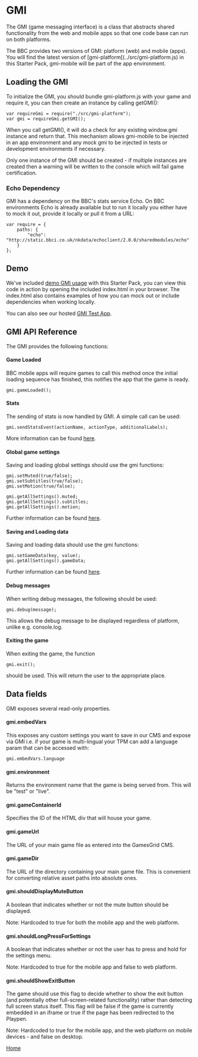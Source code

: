 # GMI

The GMI (game messaging interface) is a class that abstracts shared functionality
from the web and mobile apps so that one code base can run on both platforms.

The BBC provides two versions of GMI: platform (web) and mobile (apps). You will
find the latest version of [gmi-platform[(../src/gmi-platform.js) in this Starter Pack, gmi-mobile will be
part of the app environment.

## Loading the GMI

To initialize the GMI, you should bundle gmi-platform.js with your game and 
require it, you can then create an instance by calling getGMI():

````
var requireGmi = require("./src/gmi-platform");
var gmi = requireGmi.getGMI();
````

When you call getGMI(), it will do a check for any existing window.gmi
instance and return that. This mechanism allows gmi-mobile to be injected in an
app environment and any mock gmi to be injected in tests or development 
environments if necessary.

Only one instance of the GMI should be created - if multiple instances are created
then a warning will be written to the console which will fail game certification.

### Echo Dependency

GMI has a dependency on the BBC's stats service Echo. On BBC environments Echo 
is already available but to run it locally you either have to mock it out,
provide it locally or pull it from a URL:

````
var require = {
    paths: {
        "echo": "http://static.bbci.co.uk/nkdata/echoclient/2.0.0/sharedmodules/echo"
    }
};
````

## Demo
We've included [demo GMI usage](../src/main.js) with this Starter Pack, you can view
this code in action by opening the included index.html in your browser. The index.html
also contains examples of how you can mock out or include dependencies when working locally.

You can also see our hosted [GMI Test App](http://play.test.bbc.co.uk/play/pen/g1m3pm1mt4).

## GMI API Reference

The GMI provides the following functions:

#### Game Loaded

BBC mobile apps will require games to call this method once the initial 
loading sequence has finished, this notifies the app that the game is ready.

````
gmi.gameLoaded();
````

#### Stats

The sending of stats is now handled by GMI. A simple call can be used:

````
gmi.sendStatsEvent(actionName, actionType, additionalLabels);
````

More information can be found [here](stats.md#stats).

#### Global game settings

Saving and loading global settings should use the gmi functions:

````
gmi.setMuted(true/false);
gmi.setSubtitles(true/false);
gmi.setMotion(true/false);

gmi.getAllSettings().muted;
gmi.getAllSettings().subtitles;
gmi.getAllSettings().motion;
````

Further information can be found [here](data-storage.md#saving-data).

#### Saving and Loading data

Saving and loading data should use the gmi functions:

````
gmi.setGameData(key, value);
gmi.getAllSettings().gameData;
````

Further information can be found [here](data-storage.md#saving-data).


#### Debug messages

When writing debug messages, the following should be used:

````
gmi.debug(message);
````

This allows the debug message to be displayed regardless of platform, unlike
e.g. console.log.

#### Exiting the game

When exiting the game, the function

````
gmi.exit();
````

should be used. This will return the user to the appropriate place.

## Data fields

GMI exposes several read-only properties.

#### gmi.embedVars
This exposes any custom settings you want to save in our CMS and expose via GMI 
i.e. if your game is multi-lingual your TPM can add a language param that can be
accessed with:

````
gmi.embedVars.language
````

#### gmi.environment
Returns the environment name that the game is being served from. This will be 
"test" or "live".

#### gmi.gameContainerId
Specifies the ID of the HTML div that will house your game.

#### gmi.gameUrl
The URL of your main game file as entered into the GamesGrid CMS.

#### gmi.gameDir
The URL of the directory containing your main game file. This is convenient for
converting relative asset paths into absolute ones.

#### gmi.shouldDisplayMuteButton
A boolean that indicates whether or not the mute button should be displayed.

Note: Hardcoded to true for both the mobile app and the web platform.

#### gmi.shouldLongPressForSettings
A boolean that indicates whether or not the user has to press and hold for the settings menu.

Note: Hardcoded to true for the mobile app and false to web platform.

#### gmi.shouldShowExitButton
The game should use this flag to decide whether to show the exit button
(and potentially other full-screen-related functionality) rather than detecting
full screen status itself. This flag will be false if the game is currently
embedded in an iframe or true if the page has been redirected to the Playpen.

Note: Hardcoded to true for the mobile app, and the web platform on mobile devices - and false on desktop.


[Home](../README.md)
